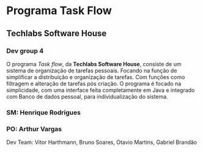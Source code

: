 # Programa Task Flow
## Techlabs Software House
### Dev group 4

O programa *Task flow*, da **Techlabs Software House**, consiste de um sistema de organização de tarefas pessoais. 
Focando na função de simplificar a distribuição e organização de tarefas. Com funções como filtragem e alteração de tarefas pós criação. 
O programa é focado na simplicidade, com uma interface feita completamente em Java e integrado com Banco de dados pessoal, para individualização do sistema. 

### SM: Henrique Rodrigues
### PO: Arthur Vargas

Dev Team: Vitor Harthmann, Bruno Soares, Otavio Martins, Gabriel Brandão

